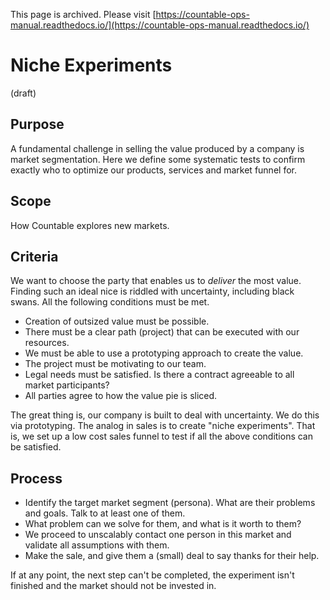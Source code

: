This page is archived. Please visit [https://countable-ops-manual.readthedocs.io/](https://countable-ops-manual.readthedocs.io/)
# Niche Experiments

(draft)

## Purpose

A fundamental challenge in selling the value produced by a company is market segmentation. Here we define some systematic tests to confirm exactly who to optimize our products, services and market funnel for.

## Scope

How Countable explores new markets.

## Criteria

We want to choose the party that enables us to *deliver* the most value. Finding such an ideal nice is riddled with uncertainty, including black swans. All the following conditions must be met.

  * Creation of outsized value must be possible.
  * There must be a clear path (project) that can be executed with our resources.
  * We must be able to use a prototyping approach to create the value.
  * The project must be motivating to our team.
  * Legal needs must be satisfied. Is there a contract agreeable to all market participants?
  * All parties agree to how the value pie is sliced.

The great thing is, our company is built to deal with uncertainty. We do this via prototyping. The analog in sales is to create "niche experiments". That is, we set up a low cost sales funnel to test if all the above conditions can be satisfied.

## Process

  * Identify the target market segment (persona). What are their problems and goals. Talk to at least one of them.
  * What problem can we solve for them, and what is it worth to them?
  * We proceed to unscalably contact one person in this market and validate all assumptions with them.
  * Make the sale, and give them a (small) deal to say thanks for their help.

If at any point, the next step can't be completed, the experiment isn't finished and the market should not be invested in.

